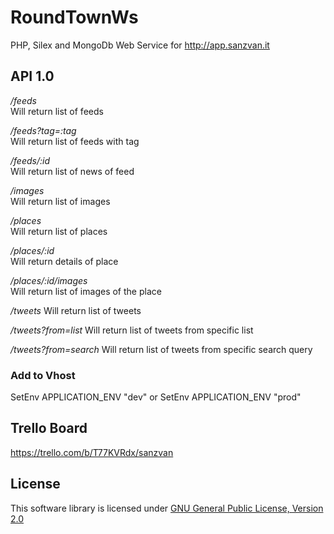 RoundTownWs
===========

PHP, Silex and MongoDb Web Service for http://app.sanzvan.it


API 1.0 
---------


_/feeds_  
Will return list of feeds 

_/feeds?tag=:tag_  
Will return list of feeds with tag 

_/feeds/:id_  
Will return list of news of feed 

_/images_  
Will return list of images 

_/places_  
Will return list of places 

_/places/:id_  
Will return details of place 

_/places/:id/images_  
Will return list of images of the place

_/tweets_
Will return list of tweets

_/tweets?from=list_
Will return list of tweets from specific list

_/tweets?from=search_
Will return list of tweets from specific search query



### Add to Vhost

  SetEnv APPLICATION_ENV "dev" or SetEnv APPLICATION_ENV "prod"


Trello Board
------------

https://trello.com/b/T77KVRdx/sanzvan



License
------------
This software library is licensed under [GNU General Public License, Version 2.0](http://www.gnu.org/licenses/gpl-2.0.html)


